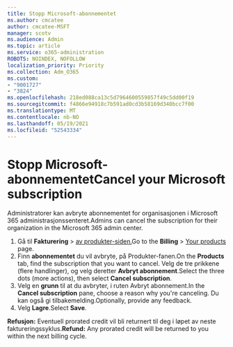 ```yaml
---
title: Stopp Microsoft-abonnementet
ms.author: cmcatee
author: cmcatee-MSFT
manager: scotv
ms.audience: Admin
ms.topic: article
ms.service: o365-administration
ROBOTS: NOINDEX, NOFOLLOW
localization_priority: Priority
ms.collection: Adm_O365
ms.custom:
- "9001727"
- "3824"
ms.openlocfilehash: 218ed088ca13c5d7964600559857f49c5dd00f19
ms.sourcegitcommit: f4866e94918c7b591ad0cd3b58169d340bcc7f00
ms.translationtype: MT
ms.contentlocale: nb-NO
ms.lasthandoff: 05/19/2021
ms.locfileid: "52543334"
---
```

# <a name="cancel-your-microsoft-subscription"></a><span data-ttu-id="49945-102">Stopp Microsoft-abonnementet</span><span class="sxs-lookup"><span data-stu-id="49945-102">Cancel your Microsoft subscription</span></span>

<span data-ttu-id="49945-103">Administratorer kan avbryte abonnementet for organisasjonen i Microsoft 365 administrasjonssenteret.</span><span class="sxs-lookup"><span data-stu-id="49945-103">Admins can cancel the subscription for their organization in the Microsoft 365 admin center.</span></span>

1. <span data-ttu-id="49945-104">Gå til **Fakturering** \> [av produkter-siden.](https://go.microsoft.com/fwlink/p/?linkid=842054)</span><span class="sxs-lookup"><span data-stu-id="49945-104">Go to the **Billing** \> [Your products](https://go.microsoft.com/fwlink/p/?linkid=842054) page.</span></span>
2. <span data-ttu-id="49945-105">Finn **abonnementet** du vil avbryte, på Produkter-fanen.</span><span class="sxs-lookup"><span data-stu-id="49945-105">On the **Products** tab, find the subscription that you want to cancel.</span></span> <span data-ttu-id="49945-106">Velg de tre prikkene (flere handlinger), og velg deretter **Avbryt abonnement**.</span><span class="sxs-lookup"><span data-stu-id="49945-106">Select the three dots (more actions), then select **Cancel subscription**.</span></span>
3. <span data-ttu-id="49945-107">Velg en **grunn** til at du avbryter, i ruten Avbryt abonnement.</span><span class="sxs-lookup"><span data-stu-id="49945-107">In the **Cancel subscription** pane, choose a reason why you're canceling.</span></span> <span data-ttu-id="49945-108">Du kan også gi tilbakemelding.</span><span class="sxs-lookup"><span data-stu-id="49945-108">Optionally, provide any feedback.</span></span>
4. <span data-ttu-id="49945-109">Velg **Lagre**.</span><span class="sxs-lookup"><span data-stu-id="49945-109">Select **Save**.</span></span>

<span data-ttu-id="49945-110">**Refusjon:** Eventuell prorated credit vil bli returnert til deg i løpet av neste faktureringssyklus.</span><span class="sxs-lookup"><span data-stu-id="49945-110">**Refund:** Any prorated credit will be returned to you within the next billing cycle.</span></span>